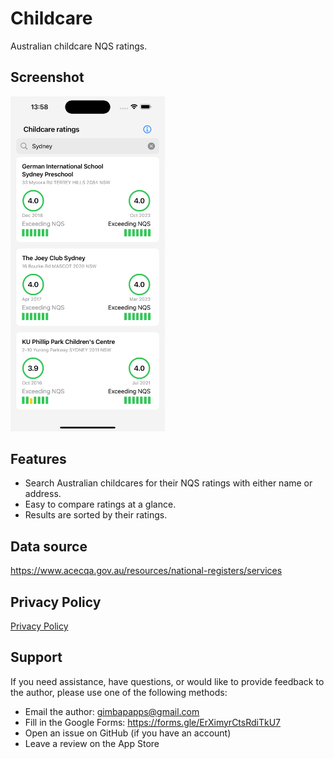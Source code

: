 # Childcare

Australian childcare NQS ratings.

## Screenshot

<img src="screenshot.png" alt="screenshot" style="width:49%; max-width:340px;">


## Features

- Search Australian childcares for their NQS ratings with either name or address.
- Easy to compare ratings at a glance.
- Results are sorted by their ratings.


## Data source

https://www.acecqa.gov.au/resources/national-registers/services

## Privacy Policy

[Privacy Policy](privacy-policy.md)

## Support

If you need assistance, have questions, or would like to provide feedback to the author, please use one of the following methods:

- Email the author: gimbapapps@gmail.com
- Fill in the Google Forms: https://forms.gle/ErXimyrCtsRdiTkU7
- Open an issue on GitHub (if you have an account)
- Leave a review on the App Store